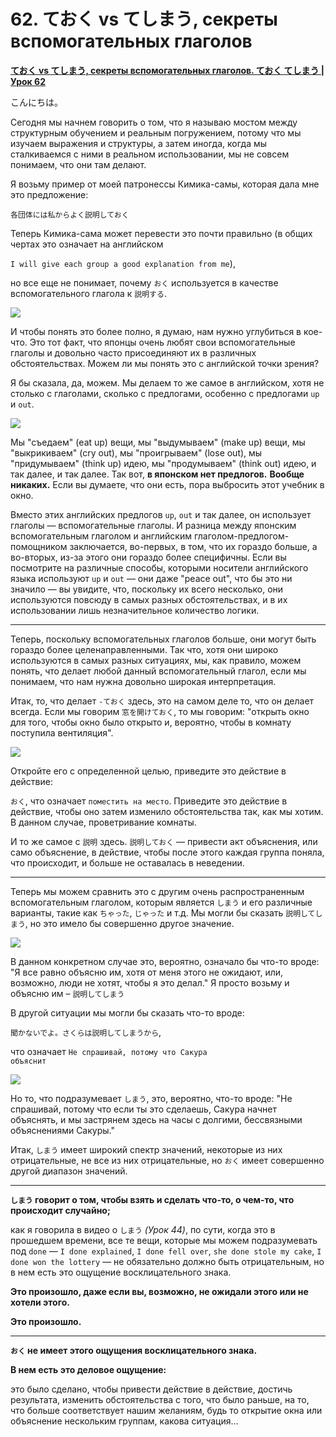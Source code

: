 # **62. ておく vs てしまう, секреты вспомогательных глаголов**

[**ておく vs てしまう, секреты вспомогательных глаголов. ておく てしまう | Урок 62**](https://www.youtube.com/watch?v=q6vDkjv4ac0&list=PLg9uYxuZf8x_A-vcqqyOFZu06WlhnypWj&index=64&pp=iAQB)

こんにちは。

Сегодня мы начнем говорить о том, что я называю мостом между структурным обучением и реальным погружением, потому что мы изучаем выражения и структуры, а затем иногда, когда мы сталкиваемся с ними в реальном использовании, мы не совсем понимаем, что они там делают.

Я возьму пример от моей патронессы Кимика-самы, которая дала мне это предложение:

<code>各団体には私からよく説明しておく</code>

Теперь Кимика-сама может перевести это почти правильно (в общих чертах это означает на английском

`I will give each group a good explanation from me`),

но все еще не понимает, почему <code>おく</code> используется в качестве вспомогательного глагола к <code>説明する</code>.

![](../media/image807.webp)

И чтобы понять это более полно, я думаю, нам нужно углубиться в кое-что. Это тот факт, что японцы очень любят свои вспомогательные глаголы и довольно часто присоединяют их в различных обстоятельствах. Можем ли мы понять это с английской точки зрения?

Я бы сказала, да, можем. Мы делаем то же самое в английском, хотя не столько с глаголами, сколько с предлогами, особенно с предлогами <code>up</code> и <code>out</code>.

![](../media/image536.webp)

Мы "съедаем" (eat up) вещи, мы "выдумываем" (make up) вещи, мы "выкрикиваем" (cry out), мы "проигрываем" (lose out), мы "придумываем" (think up) идею, мы "продумываем" (think out) идею, и так далее, и так далее. Так вот, **в японском нет предлогов.** **Вообще никаких.** Если вы думаете, что они есть, пора выбросить этот учебник в окно.

Вместо этих английских предлогов <code>up</code>, <code>out</code> и так далее, он использует глаголы — вспомогательные глаголы. И разница между японским вспомогательным глаголом и английским глаголом-предлогом-помощником заключается, во-первых, в том, что их гораздо больше, а во-вторых, из-за этого они гораздо более специфичны. Если вы посмотрите на различные способы, которыми носители английского языка используют <code>up</code> и <code>out</code> — они даже "peace out", что бы это ни значило — вы увидите, что, поскольку их всего несколько, они используются повсюду в самых разных обстоятельствах, и в их использовании лишь незначительное количество логики.

---

Теперь, поскольку вспомогательных глаголов больше, они могут быть гораздо более целенаправленными. Так что, хотя они широко используются в самых разных ситуациях, мы, как правило, можем понять, что делает любой данный вспомогательный глагол, если мы понимаем, что нам нужна довольно широкая интерпретация.

Итак, то, что делает <code>-ておく</code> здесь, это на самом деле то, что он делает всегда. Если мы говорим <code>窓を開けておく</code>, то мы говорим:
"открыть окно для того, чтобы окно было открыто и, вероятно, чтобы в комнату поступила вентиляция".

![](../media/image784.webp)

Откройте его с определенной целью, приведите это действие в действие:

<code>おく</code>, что означает <code>поместить на место</code>. Приведите это действие в действие, чтобы оно затем
изменило обстоятельства так, как мы хотим. В данном случае, проветривание комнаты.

И то же самое с <code>説明</code> здесь. <code>説明しておく</code> — привести акт объяснения, или само объяснение, в действие, чтобы после этого каждая группа поняла, что происходит, и больше не оставалась в неведении.

---

Теперь мы можем сравнить это с другим очень распространенным вспомогательным глаголом, которым является <code>しまう</code> и его различные варианты, такие как <code>ちゃった</code>, <code>じゃった</code> и т.д. Мы могли бы сказать <code>説明してしまう</code>, но это имело бы совершенно другое значение.

![](../media/image613.webp)

В данном конкретном случае это, вероятно, означало бы что-то вроде:
"Я все равно объясню им, хотя от меня этого не ожидают, или, возможно, люди не хотят, чтобы я это делал."
Я просто возьму и объясню им – <code>説明してしまう</code>

В другой ситуации мы могли бы сказать что-то вроде:

<code>聞かないでよ。さくらは説明してしまうから</code>,

что означает <code>Не спрашивай, потому что Сакура объяснит</code>

![](../media/image688.webp)

Но то, что подразумевает <code>しまう</code>, это, вероятно, что-то вроде:
"Не спрашивай, потому что если ты это сделаешь, Сакура начнет объяснять, и мы застрянем здесь на часы с долгими, бессвязными объяснениями Сакуры."

Итак, <code>しまう</code> имеет широкий спектр значений, некоторые из них отрицательные, не все из них отрицательные, но <code>おく</code> имеет совершенно другой диапазон значений.

---

**<code>しまう</code> говорит о том, чтобы взять и сделать что-то, о чем-то, что происходит случайно;**

как я говорила в видео о <code>しまう</code> *(Урок 44)*, по сути, когда это в прошедшем времени, все те вещи, которые мы можем подразумевать под <code>done</code> — <code>I done explained</code>, <code>I done fell over</code>, <code>she done stole my cake</code>, <code>I done won the lottery</code> — не обязательно должно быть отрицательным, но в нем есть это ощущение восклицательного знака.

**Это произошло, даже если вы, возможно, не ожидали этого или не хотели этого.**

**Это произошло.**

---

**<code>おく</code> не имеет этого ощущения восклицательного знака.**

**В нем есть это деловое ощущение:**

это было сделано, чтобы привести действие в действие, достичь результата, изменить обстоятельства с того, что было раньше, на то, что больше соответствует нашим желаниям, будь то открытие окна или объяснение нескольким группам, какова ситуация…